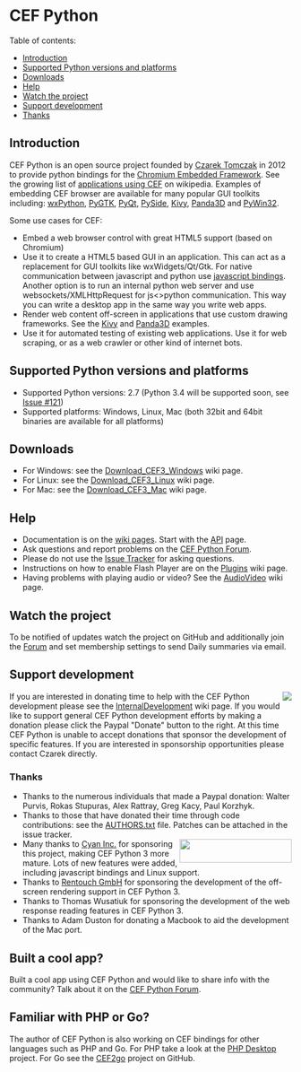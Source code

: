 # CEF Python

Table of contents:
 * [Introduction](#introduction)
 * [Supported Python versions and platforms](#supported-python-versions-and-platforms)
 * [Downloads](#downloads)
 * [Help](#help)
 * [Watch the project](#watch-the-project)
 * [Support development](#support-development)
 * [Thanks](#thanks)

## Introduction

CEF Python is an open source project founded by <a href="http://www.linkedin.com/in/czarektomczak">Czarek Tomczak</a> in 2012 to provide python bindings for the <a href="https://bitbucket.org/chromiumembedded/cef">Chromium Embedded Framework</a>. See the growing list of <a href="http://en.wikipedia.org/wiki/Chromium_Embedded_Framework#Applications_using_CEF">applications using CEF</a> on wikipedia. Examples of embedding CEF browser are available for many popular GUI toolkits including: <a href="../wiki/wxPython.md">wxPython</a>, <a href="../wiki/PyGTK.md">PyGTK</a>, <a href="../wiki/PyQt.md">PyQt</a>, <a href="../wiki/PySide.md">PySide</a>, <a href="../wiki/Kivy.md">Kivy</a>, <a href="../wiki/Panda3D.md">Panda3D</a> and <a href="../master/cefpython/cef3/windows/binaries_32bit/pywin32.py">PyWin32</a>.

Some use cases for CEF: 

* Embed a web browser control with great HTML5 support (based on Chromium)
* Use it to create a HTML5 based GUI in an application. This can act as a replacement for GUI toolkits like wxWidgets/Qt/Gtk. For native communication between javascript and python use <a href="../wiki/JavascriptBindings.md">javascript bindings</a>. Another option is to run an internal python web server and use websockets/XMLHttpRequest for js&lt;&gt;python communication. This way you can write a desktop app in the same way you write web apps. 
* Render web content off-screen in applications that use custom drawing frameworks. See the <a href="../wiki/Kivy.md">Kivy</a> and <a href="../wiki/Panda3D.md">Panda3D</a> examples.
* Use it for automated testing of existing web applications. Use it for web scraping, or as a web crawler or other kind of internet bots.

## Supported Python versions and platforms

* Supported Python versions: 2.7 (Python 3.4 will be supported soon, see [Issue #121](../../issues/121))
* Supported platforms: Windows, Linux, Mac (both 32bit and 64bit binaries are available for all platforms)

## Downloads

* For Windows: see the <a href="../wiki/Download_CEF3_Windows.md">Download_CEF3_Windows</a> wiki page.
* For Linux: see the <a href="../wiki/Download_CEF3_Linux.md">Download_CEF3_Linux</a> wiki page.
* For Mac: see the <a href="../wiki/Download_CEF3_Mac.md">Download_CEF3_Mac</a> wiki page.

## Help

* Documentation is on the <a href="../../tree/wiki">wiki pages</a>. Start with the <a href="../wiki/API.md">API</a> page.
* Ask questions and report problems on the <a href="https://groups.google.com/group/cefpython">CEF Python Forum</a>.
* Please do not use the [Issue Tracker](../../issues) for asking questions.
* Instructions on how to enable Flash Player are on the <a href="../wiki/Plugins.md">Plugins</a> wiki page.
* Having problems with playing audio or video? See the <a href="../wiki/AudioVideo.md">AudioVideo</a> wiki page. 

## Watch the project

To be notified of updates watch the project on GitHub and additionally join the <a href="http://groups.google.com/group/cefpython">Forum</a> and set membership settings to send Daily summaries via email.

## Support development

<a href="https://www.paypal.com/cgi-bin/webscr?cmd=_s-xclick&amp;hosted_button_id=95W9VHNSFWRUN"><img align="right" src="https://www.paypalobjects.com/en_US/GB/i/btn/btn_donateCC_LG.gif"></img></a> If you are interested in donating time to help with the CEF Python development please see the <a href="../wiki/InternalDevelopment.md">InternalDevelopment</a> wiki page. If you would like to support general CEF Python development efforts by making a donation please click the Paypal "Donate" button to the right. At this time CEF Python is unable to accept donations that sponsor the development of specific features. If you are interested in sponsorship opportunities please contact Czarek directly.

### Thanks

* Thanks to the numerous individuals that made a Paypal donation: Walter Purvis, Rokas Stupuras, Alex Rattray, Greg Kacy, Paul Korzhyk.
* Thanks to those that have donated their time through code contributions: see the  [AUTHORS.txt](../master/cefpython/AUTHORS.txt) file. Patches can be attached in the issue tracker.
* <a href="http://www.cyaninc.com/"><img align="right" width="200" height="42" src="https://cefpython.googlecode.com/git/cefpython/var/cyan_new_logo.png"></img></a>Many thanks to <a href="http://www.cyaninc.com/">Cyan Inc.</a> for sponsoring this project, making CEF Python 3 more mature. Lots of new features were added, including javascript bindings and Linux support.
* Thanks to <a href="http://www.rentouch.ch/">Rentouch GmbH</a> for sponsoring the development of the off-screen rendering support in CEF Python 3.
* Thanks to Thomas Wusatiuk for sponsoring the development of the web response reading features in CEF Python 3.
* Thanks to Adam Duston for donating a Macbook to aid the development of the Mac port.

## Built a cool app?

Built a cool app using CEF Python and would like to share info with the community? Talk about it on the <a href="https://groups.google.com/group/cefpython?hl=en">CEF Python Forum</a>.

## Familiar with PHP or Go?

The author of CEF Python is also working on CEF bindings for other languages such as PHP and Go. For PHP take a look at the [PHP Desktop](https://github.com/cztomczak/phpdesktop) project. For Go see the [CEF2go](https://github.com/cztomczak/cef2go) project on GitHub.
